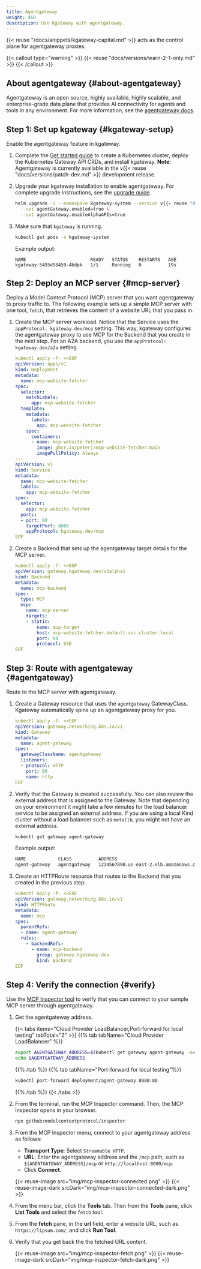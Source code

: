 ```yaml
---
title: Agentgateway
weight: 460
description: Use kgateway with agentgateway. 
---
```


{{< reuse "/docs/snippets/kgateway-capital.md" >}} acts as the control plane for agentgateway proxies.

{{< callout type="warning" >}} 
{{< reuse "docs/versions/warn-2-1-only.md" >}}
{{< /callout >}}

## About agentgateway {#about-agentgateway}

Agentgateway is an open source, highly available, highly scalable, and enterprise-grade data plane that provides AI connectivity for agents and tools in any environment. For more information, see the [agentgateway docs](https://agentgateway.dev/docs/about/).

## Step 1: Set up kgateway {#kgateway-setup}

Enable the agentgateway feature in kgateway.

1. Complete the [Get started guide](../quickstart/) to create a Kubernetes cluster, deploy the Kubernetes Gateway API CRDs, and install kgateway. **Note**: Agentgateway is currently available in the v{{< reuse "docs/versions/patch-dev.md" >}} development release.

2. Upgrade your kgateway installation to enable agentgateway. For complete upgrade instructions, see the [upgrade guide](../operations/upgrade/).

   ```sh
   helm upgrade -i --namespace kgateway-system --version v{{< reuse "docs/versions/patch-dev.md" >}} kgateway oci://cr.kgateway.dev/kgateway-dev/charts/kgateway \
     --set agentGateway.enabled=true \
     --set agentGateway.enableAlphaAPIs=true
   ```

3. Make sure that `kgateway` is running.

   ```sh
   kubectl get pods -n kgateway-system
   ```

   Example output:

   ```console
   NAME                        READY   STATUS    RESTARTS   AGE
   kgateway-5495d98459-46dpk   1/1     Running   0          19s
   ```

## Step 2: Deploy an MCP server {#mcp-server}

Deploy a Model Context Protocol (MCP) server that you want agentgateway to proxy traffic to. The following example sets up a simple MCP server with one tool, `fetch`, that retrieves the content of a website URL that you pass in.

1. Create the MCP server workload. Notice that the Service uses the `appProtocol: kgateway.dev/mcp` setting. This way, kgateway configures the agentgateway proxy to use MCP for the Backend that you create in the next step. For an A2A backend, you use the `appProtocol: kgateway.dev/a2a` setting.

   ```yaml
   kubectl apply -f- <<EOF
   apiVersion: apps/v1
   kind: Deployment
   metadata:
     name: mcp-website-fetcher
   spec:
     selector:
       matchLabels:
         app: mcp-website-fetcher
     template:
       metadata:
         labels:
           app: mcp-website-fetcher
       spec:
         containers:
         - name: mcp-website-fetcher
           image: ghcr.io/peterj/mcp-website-fetcher:main
           imagePullPolicy: Always
   ---
   apiVersion: v1
   kind: Service
   metadata:
     name: mcp-website-fetcher
     labels:
       app: mcp-website-fetcher
   spec:
     selector:
       app: mcp-website-fetcher
     ports:
     - port: 80
       targetPort: 8000
       appProtocol: kgateway.dev/mcp
   EOF
   ```

2. Create a Backend that sets up the agentgateway target details for the MCP server. 

   ```yaml
   kubectl apply -f- <<EOF
   apiVersion: gateway.kgateway.dev/v1alpha1
   kind: Backend
   metadata:
     name: mcp-backend
   spec:
     type: MCP
     mcp:
       name: mcp-server
       targets:
       - static:
           name: mcp-target
           host: mcp-website-fetcher.default.svc.cluster.local
           port: 80
           protocol: SSE   
   EOF
   ```

## Step 3: Route with agentgateway {#agentgateway}

Route to the MCP server with agentgateway.

1. Create a Gateway resource that uses the `agentgateway` GatewayClass. Kgateway automatically spins up an agentgateway proxy for you.

   ```yaml
   kubectl apply -f- <<EOF
   apiVersion: gateway.networking.k8s.io/v1
   kind: Gateway
   metadata:
     name: agent-gateway
   spec:
     gatewayClassName: agentgateway
     listeners:
     - protocol: HTTP
       port: 80
       name: http
   EOF
   ```

2. Verify that the Gateway is created successfully. You can also review the external address that is assigned to the Gateway. Note that depending on your environment it might take a few minutes for the load balancer service to be assigned an external address. If you are using a local Kind cluster without a load balancer such as `metallb`, you might not have an external address.

   ```sh
   kubectl get gateway agent-gateway
   ```

   Example output: 
   
   ```txt
   NAME            CLASS          ADDRESS                                  PROGRAMMED   AGE
   agent-gateway   agentgateway   1234567890.us-east-2.elb.amazonaws.com   True         93s
   ```

3. Create an HTTPRoute resource that routes to the Backend that you created in the previous step.

   ```yaml
   kubectl apply -f- <<EOF
   apiVersion: gateway.networking.k8s.io/v1
   kind: HTTPRoute
   metadata:
     name: mcp
   spec:
     parentRefs:
     - name: agent-gateway
     rules:
       - backendRefs:
         - name: mcp-backend
           group: gateway.kgateway.dev
           kind: Backend   
   EOF
   ```

## Step 4: Verify the connection {#verify}

Use the [MCP Inspector tool](https://modelcontextprotocol.io/legacy/tools/inspector) to verify that you can connect to your sample MCP server through agentgateway.

1. Get the agentgateway address.
   
   {{< tabs items="Cloud Provider LoadBalancer,Port-forward for local testing" tabTotal="2" >}}
   {{% tab tabName="Cloud Provider LoadBalancer" %}}
   ```sh
   export AGENTGATEWAY_ADDRESS=$(kubectl get gateway agent-gateway -o=jsonpath="{.status.addresses[0].value}")
   echo $AGENTGATEWAY_ADDRESS
   ```
   {{% /tab %}}
   {{% tab tabName="Port-forward for local testing"%}}
   ```sh
   kubectl port-forward deployment/agent-gateway 8080:80
   ```
   {{% /tab %}}
   {{< /tabs >}}

2. From the terminal, run the MCP Inspector command. Then, the MCP Inspector opens in your browser.
   
   ```sh
   npx github:modelcontextprotocol/inspector
   ```
   
3. From the MCP Inspector menu, connect to your agentgateway address as follows:
   * **Transport Type**: Select `Streamable HTTP`.
   * **URL**: Enter the agentgateway address and the `/mcp` path, such as `${AGENTGATEWAY_ADDRESS}/mcp` or `http://localhost:8080/mcp`.
   * Click **Connect**.

   {{< reuse-image src="img/mcp-inspector-connected.png" >}}
   {{< reuse-image-dark srcDark="img/mcp-inspector-connected-dark.png" >}}

4. From the menu bar, click the **Tools** tab. Then from the **Tools** pane, click **List Tools** and select the `fetch` tool. 
5. From the **fetch** pane, in the **url** field, enter a website URL, such as `https://lipsum.com/`, and click **Run Tool**.
6. Verify that you get back the the fetched URL content.

   {{< reuse-image src="img/mcp-inspector-fetch.png" >}}
   {{< reuse-image-dark srcDark="img/mcp-inspector-fetch-dark.png" >}}
